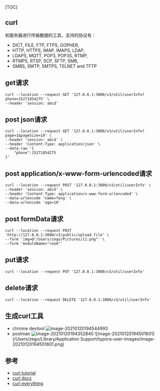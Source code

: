 [TOC]

## curl
和服务器进行传输数据的工具，支持的协议有：
- DICT, FILE, FTP, FTPS, GOPHER,
- HTTP, HTTPS, IMAP, IMAPS, LDAP,
- LDAPS, MQTT, POP3, POP3S, RTMP,
- RTMPS, RTSP, SCP, SFTP, SMB, 
- SMBS, SMTP, SMTPS, TELNET and TFTP

## get请求
```shell script
curl --location --request GET '127.0.0.1:3000/v3/util/userInfo?phone=15271854275' \
--header 'session: abcd'
```

## post json请求
```shell script
curl --location --request GET '127.0.0.1:3000/v3/util/userInfo?page=1&pageSize=10' \
--header 'session: abcd' \
--header 'Content-Type: application/json' \
--data-raw '{
    "phone":15271854275
}'
```

## post application/x-www-form-urlencoded请求
```shell script
curl --location --request POST '127.0.0.1:3000/v3/util/userInfo' \
--header 'session: abcd' \
--header 'Content-Type: application/x-www-form-urlencoded' \
--data-urlencode 'name=feng' \
--data-urlencode 'age=10'
```

## post formData请求
```shell script
curl --location --request POST 'http://127.0.0.1:3000/v3/public/upload_file' \
--form 'img=@"/Users/zego/Pictures/11.png"' \
--form 'moduleName="room"'
```
## put请求
```shell script
curl --location --request PUT '127.0.0.1:3000/v3/util/userInfo'
```

## delete请求
```shell script
curl --location --request DELETE '127.0.0.1:3000/v3/util/userInfo'
```

## 生成curl工具
- chrome devtool
![image-20210120194544993](https://tva1.sinaimg.cn/large/008eGmZEly1gmuefwv9zsj30j40bmtes.jpg)
- postman
![image-20210120194352840](https://tva1.sinaimg.cn/large/008eGmZEly1gmuefukxaxj310309twfj.jpg)
![image-20210120194501601](/Users/zego/Library/Application Support/typora-user-images/image-20210120194501601.png)

## 参考
- [curl tutorial](https://curl.se/docs/manual.html)
- [curl docs](https://curl.se/docs/)
- [curl everything](https://everything.curl.dev/http/post)
